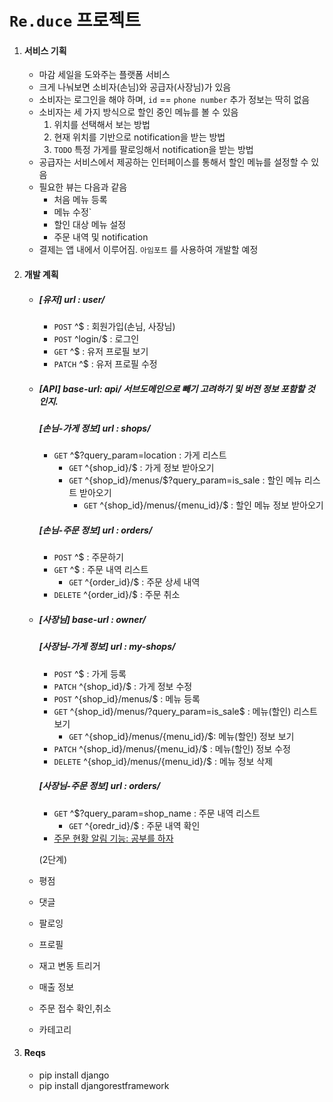 # `Re.duce` 프로젝트

1. #### 서비스 기획

   - 마감 세일을 도와주는 플랫폼 서비스
   - 크게 나눠보면 소비자(손님)와 공급자(사장님)가 있음
   - 소비자는 로그인을 해야 하며, `id` == `phone number` 추가 정보는 딱히 없음
   - 소비자는 세 가지 방식으로 할인 중인 메뉴를 볼 수 있음
     1. 위치를 선택해서 보는 방법
     2. 현재 위치를 기반으로 notification을 받는 방법
     3. `TODO` 특정 가게를 팔로잉해서 notification을 받는 방법
   -  공급자는 서비스에서 제공하는 인터페이스를 통해서 할인 메뉴를 설정할 수 있음
   - 필요한 뷰는 다음과 같음
     - 처음 메뉴 등록
     - 메뉴 수정`
     - 할인 대상 메뉴 설정
     - 주문 내역 및 notification
   - 결제는 앱 내에서 이루어짐. `아임포트` 를 사용하여 개발할 예정

2. #### 개발 계획

   - ##### [유저] url : user/

     - `POST` ^$ : 회원가입(손님, 사장님)
     - `POST` ^login/$ : 로그인
     - `GET`  ^$ : 유저 프로필 보기
     - `PATCH` ^$ : 유저 프로필 수정

   - ##### [API] base-url: api/ 서브도메인으로 빼기 고려하기 및 버전 정보 포함할 것 인지.

     ##### [손님-가게 정보] url : shops/

     - `GET` ^$?query_param=location : 가게 리스트
       - `GET` ^{shop_id}/$ : 가게 정보 받아오기
       - `GET` ^{shop_id}/menus/$?query_param=is_sale : 할인 메뉴 리스트 받아오기
         - `GET` ^{shop_id}/menus/{menu_id}/$ : 할인 메뉴 정보 받아오기

     ##### [손님-주문 정보] url : orders/

     - `POST` ^$ : 주문하기
     - `GET` ^$ : 주문 내역 리스트
       - `GET` ^{order_id}/$ : 주문 상세 내역
     - `DELETE` ^{order_id}/$ : 주문 취소

   - ##### [사장님] base-url : owner/

     ##### [사장님-가게 정보] url : my-shops/

     - `POST` ^$ : 가게 등록
     - `PATCH` ^{shop_id}/$ : 가게 정보 수정
     - `POST` ^{shop_id}/menus/$ : 메뉴 등록
     - `GET` ^{shop_id}/menus/?query_param=is_sale$ : 메뉴(할인) 리스트 보기
       - `GET` ^{shop_id}/menus/{menu_id}/$: 메뉴(할인) 정보 보기
     - `PATCH` ^{shop_id}/menus/{menu_id}/$ : 메뉴(할인) 정보 수정
     - `DELETE` ^{shop_id}/menus/{menu_id}/$ : 메뉴 정보 삭제

     ##### [사장님-주문 정보] url : orders/

     - `GET` ^$?query_param=shop_name : 주문 내역 리스트
       - `GET` ^{oredr_id}/$ : 주문 내역 확인
     - <u>주문 현황 알림 기능: 공부를 하자</u>

      (2단계)

   - 평점

   - 댓글

   - 팔로잉

   - 프로필

   - 재고 변동 트리거

   - 매출 정보

   - 주문 접수 확인,취소 

   - 카테고리

3. #### Reqs

   - pip install django
   - pip install djangorestframework